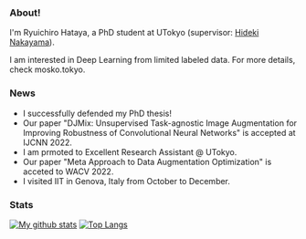 ### About!

I'm Ryuichiro Hataya, a PhD student at UTokyo (supervisor: [Hideki Nakayama](http://www.nlab.ci.i.u-tokyo.ac.jp/~nakayama/index.html)).

I am interested in Deep Learning from limited labeled data. For more details, check mosko.tokyo.

### News

* I successfully defended my PhD thesis!
* Our paper "DJMix: Unsupervised Task-agnostic Image Augmentation for Improving Robustness of Convolutional Neural Networks" is accepted at IJCNN 2022.
* I am prmoted to Excellent Research Assistant @ UTokyo.
* Our paper "Meta Approach to Data Augmentation Optimization" is acceted to WACV 2022.
* I visited IIT in Genova, Italy from October to December.

### Stats

[![My github stats](https://github-readme-stats.vercel.app/api?username=moskomule&count_private=true)](https://github.com/anuraghazra/github-readme-stats) [![Top Langs](https://github-readme-stats.vercel.app/api/top-langs/?username=moskomule&hide=javascript,html,css,jupyter%20notebook)](https://github.com/anuraghazra/github-readme-stats)
